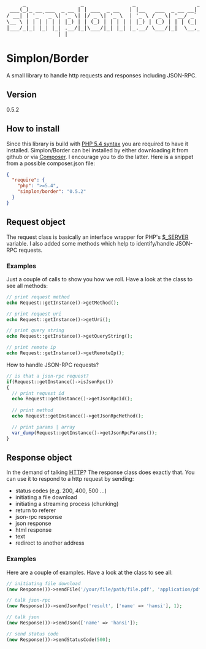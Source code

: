 <pre>
     _                 _               _                   _           
 ___(_)_ __ ___  _ __ | | ___  _ __   | |__   ___  _ __ __| | ___ _ __ 
/ __| | '_ ` _ \| '_ \| |/ _ \| '_ \  | '_ \ / _ \| '__/ _` |/ _ \ '__|
\__ \ | | | | | | |_) | | (_) | | | | | |_) | (_) | | | (_| |  __/ |   
|___/_|_| |_| |_| .__/|_|\___/|_| |_| |_.__/ \___/|_|  \__,_|\___|_|   
                |_|                                                    
</pre>

# Simplon/Border

A small library to handle http requests and responses including JSON-RPC.

## Version

0.5.2

## How to install

Since this library is build with [PHP 5.4 syntax](http://php.net/manual/en/migration54.new-features.php) you are required to have it installed. Simplon/Border can bei installed by either downloading it from github or via [Composer](http://getcomposer.org). I encourage you to do the latter. Here is a snippet from a possible composer.json file:

```json
{
  "require": {
    "php": ">=5.4",
    "simplon/border": "0.5.2"
  }
}
```

## Request object

The request class is basically an interface wrapper for PHP's [$_SERVER](http://php.net/manual/en/reserved.variables.server.php) variable. I also added some methods which help to identify/handle JSON-RPC requests.

### Examples

Just a couple of calls to show you how we roll. Have a look at the class to see all methods:

```php
// print request method
echo Request::getInstance()->getMethod();

// print request uri
echo Request::getInstance()->getUri();

// print query string
echo Request::getInstance()->getQueryString();

// print remote ip
echo Request::getInstance()->getRemoteIp();
```

How to handle JSON-RPC requests?

```php
// is that a json-rpc request?
if(Request::getInstance()->isJsonRpc())
{
  // print request id
  echo Request::getInstance()->getJsonRpcId();
  
  // print method
  echo Request::getInstance()->getJsonRpcMethod();

  // print params | array
  var_dump(Request::getInstance()->getJsonRpcParams());
}
```

## Response object

In the demand of talking [HTTP](http://www.w3.org/Protocols/rfc2616/rfc2616-sec6.html)? The response class does exactly that. You can use it to respond to a http request by sending:

- status codes (e.g. 200, 400, 500 ...)
- initiating a file download
- initiating a streaming process (chunking)
- return to referer
- json-rpc response
- json response
- html response
- text
- redirect to another address

### Examples

Here are a couple of examples. Have a look at the class to see all:

```php
// initiating file download
(new Response())->sendFile('/your/file/path/file.pdf', 'application/pdf');

// talk json-rpc
(new Response())->sendJsonRpc('result', ['name' => 'hansi'], 1);

// talk json
(new Response())->sendJson(['name' => 'hansi']);

// send status code
(new Response())->sendStatusCode(500);
```